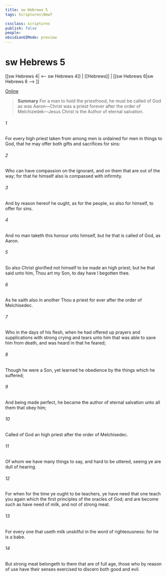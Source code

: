 ```yaml
---
title: sw Hebrews 5
tags: Scriptures\NewT

cssclass: scriptures
publish: false
people:
obsidianUIMode: preview
---
```


# sw Hebrews 5
[[sw Hebrews 4| <-- sw Hebrews 4]] | [[Hebrews]] | [[sw Hebrews 6|sw Hebrews 6 --> ]]

[Online](https://churchofjesuschrist.org/study/scriptures/nt/heb/5?lang=eng)

> __Summary__
For a man to hold the priesthood, he must be called of God as was Aaron—Christ was a priest forever after the order of Melchizedek—Jesus Christ is the Author of eternal salvation.

###### 1 
For every high priest taken from among men is ordained for men in things  to God, that he may offer both gifts and sacrifices for sins:

###### 2 
Who can have compassion on the ignorant, and on them that are out of the way; for that he himself also is compassed with infirmity.

###### 3 
And by reason hereof he ought, as for the people, so also for himself, to offer for sins.

###### 4 
And no man taketh this honour unto himself, but he that is called of God, as  Aaron.

###### 5 
So also Christ glorified not himself to be made an high priest; but he that said unto him, Thou art my Son, to day have I begotten thee.

###### 6 
As he saith also in another  Thou  a priest for ever after the order of Melchisedec.

###### 7 
Who in the days of his flesh, when he had offered up prayers and supplications with strong crying and tears unto him that was able to save him from death, and was heard in that he feared;

###### 8 
Though he were a Son, yet learned he obedience by the things which he suffered;

###### 9 
And being made perfect, he became the author of eternal salvation unto all them that obey him;

###### 10 
Called of God an high priest after the order of Melchisedec.

###### 11 
Of whom we have many things to say, and hard to be uttered, seeing ye are dull of hearing.

###### 12 
For when for the time ye ought to be teachers, ye have need that one teach you again which  the first principles of the oracles of God; and are become such as have need of milk, and not of strong meat.

###### 13 
For every one that useth milk  unskilful in the word of righteousness: for he is a babe.

###### 14 
But strong meat belongeth to them that are of full age,  those who by reason of use have their senses exercised to discern both good and evil.

